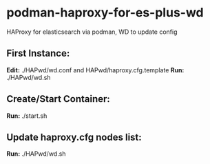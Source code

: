 # podman-haproxy-for-es-plus-wd
HAProxy for elasticsearch via podman, WD to update config


## First Instance:
**Edit:** ./HAPwd/wd.conf and HAPwd/haproxy.cfg.template
**Run:** ./HAPwd/wd.sh

## Create/Start Container:
**Run:** ./start.sh

## Update haproxy.cfg nodes list:
**Run:** ./HAPwd/wd.sh 
